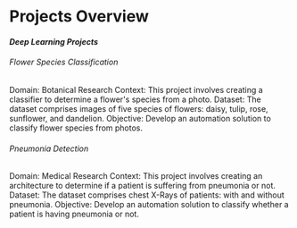# Projects Overview

#### *Deep Learning Projects*
###### *Flower Species Classification*
Domain: Botanical Research
Context: This project involves creating a classifier to determine a flower's species from a photo.
Dataset: The dataset comprises images of five species of flowers: daisy, tulip, rose, sunflower, and dandelion.
Objective: Develop an automation solution to classify flower species from photos.

###### *Pneumonia Detection*
Domain: Medical Research
Context: This project involves creating an architecture to determine if a patient is suffering from pneumonia or not.
Dataset: The dataset comprises chest X-Rays of patients: with and without pneumonia.
Objective: Develop an automation solution to classify whether a patient is having pneumonia or not.
